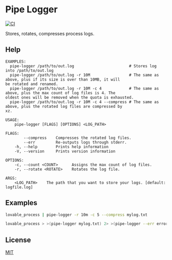 Pipe Logger
====================

[![CI](https://github.com/magiclen/pipe-logger/actions/workflows/ci.yml/badge.svg)](https://github.com/magiclen/pipe-logger/actions/workflows/ci.yml)

Stores, rotates, compresses process logs.

## Help

```
EXAMPLES:
  pipe-logger /path/to/out.log                        # Stores log into /path/to/out.log
  pipe-logger /path/to/out.log -r 10M                 # The same as above, plus if its size is over than 10MB, it will
be rotated and renamed.
  pipe-logger /path/to/out.log -r 10M -c 4            # The same as above, plus the max count of log files is 4. The
oldest ones will be removed when the quota is exhausted.
  pipe-logger /path/to/out.log -r 10M -c 4 --compress # The same as above, plus the rotated log files are compressed by
xz.

USAGE:
    pipe-logger [FLAGS] [OPTIONS] <LOG_PATH>

FLAGS:
        --compress    Compresses the rotated log files.
        --err         Re-outputs logs through stderr.
    -h, --help        Prints help information
    -V, --version     Prints version information

OPTIONS:
    -c, --count <COUNT>      Assigns the max count of log files.
    -r, --rotate <ROTATE>    Rotates the log file.

ARGS:
    <LOG_PATH>    The path that you want to store your logs. [default: logfile.log]
```

## Examples

```bash
lovable_process | pipe-logger -r 10m -c 5 --compress mylog.txt
```

```bash
lovable_process > >(pipe-logger mylog.txt) 2> >(pipe-logger --err error-mylog.txt)
```

## License

[MIT](LICENSE)